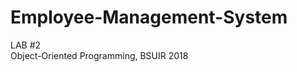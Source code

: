 # Employee-Management-System

LAB #2                                                                                                                   
Object-Oriented Programming, BSUIR 2018
